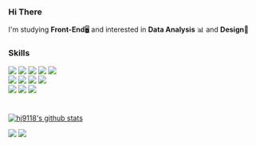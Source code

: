 
### Hi There
I'm studying **Front-End**🖥 and interested in **Data Analysis** 📊 and **Design**🎨

### Skills

<div>
<img src="https://img.shields.io/badge/HTML5-E34F26?style=flat-square&logo=HTML5&logoColor=white">
<img src="https://img.shields.io/badge/CSS3-1572B6?style=flat-square&logo=CSS3&logoColor=white">
<img src="https://img.shields.io/badge/JavaScript-F7DF1E?style=flat-square&logo=JavaScript&logoColor=white">
<img src="https://img.shields.io/badge/React-61DAFB?style=flat-square&logo=React&logoColor=white">
<img src="https://img.shields.io/badge/MUI-007FFF?style=flat-square&logo=MUI&logoColor=white">

</br>
<img src="https://img.shields.io/badge/npm-CB3837?style=flat-square&logo=npm&logoColor=white">
<img src="https://img.shields.io/badge/VSCode-007ACC?style=flat-square&logo=VisualStudioCode&logoColor=white">
<img src="https://img.shields.io/badge/Sourcetree-0052CC?style=flat-square&logo=Sourcetree&logoColor=white">
<img src="https://img.shields.io/badge/Slack-4A154B?style=flat-square&logo=Slack&logoColor=white">
</br>
<img src="https://img.shields.io/badge/Python-3776AB?style=flat-square&logo=Python&logoColor=white">
<img src="https://img.shields.io/badge/Pandas-150458?style=flat-square&logo=pandas&logoColor=white">
<img src="https://img.shields.io/badge/Jupyter-F37626?style=flat-square&logo=Jupyter&logoColor=white">
</div>

#

<!-- ![GitHub stats](https://github-readme-stats.vercel.app/api?username=hj9118&show_icons=true&theme=default) -->

[![hj9118's github stats](https://github-readme-stats.vercel.app/api/top-langs/?username=hj9118&show_icons=true&hide_border=true&title_color=004386&icon_color=004386&layout=compact)](https://github.com/hj9118)

<!-- [![Solved.ac Profile](http://mazassumnida.wtf/api/generate_badge?boj=hj_9118)](https://solved.ac/hj_9118)<br/> -->

<!-- [![Velog's GitHub stats](https://velog-readme-stats.vercel.app/api?name=ehoy)](https://velog.io/@ehoy) -->

<div>
<a href="https://velog.io/@ehoy" target="_blank"><img src="https://img.shields.io/badge/Velog-20C997?style=flat-square&logo=Velog&logoColor=white"/></a>
<a href="https://hj9118.notion.site/c37715a1d7a5475e8a55abc16cda6aeb" target="_blank"><img src="https://img.shields.io/badge/Notion-000000?style=flat-square&logo=Notion&logoColor=white"/></a>
</div>
